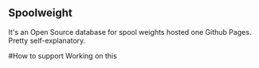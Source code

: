 ## Spoolweight
It's an Open Source database for spool weights hosted one Github Pages. Pretty self-explanatory.

#How to support
Working on this
